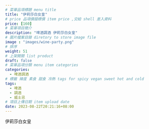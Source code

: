 ```yaml
---
# 菜單品項標題 menu title 
title: "伊莉莎白女皇"
# price 品項價錢標價 item price ,交給 shell 差入資料
price: [160] 
# 菜單項目簡介 
description: "啤酒調酒 伊莉莎白女皇"
# 圖片檔案目錄 diretory to store image file
image : "images/wine-party.png"
# 排序
weight: 51 
# 上架開關 list product 
draft: false
# 菜單品項分類 menu item categories 
categories:
  - 啤酒調酒 
# 標籤 辣度 素食 甜食 冷熱 tags for spicy vegan sweet hot and cold 
tags:
  - 啤酒
  - 調酒 
  - 威士忌
# 項目上傳日期 item upload date 
date: 2023-08-22T20:21:16+08:00
---
```


 伊莉莎白女皇

